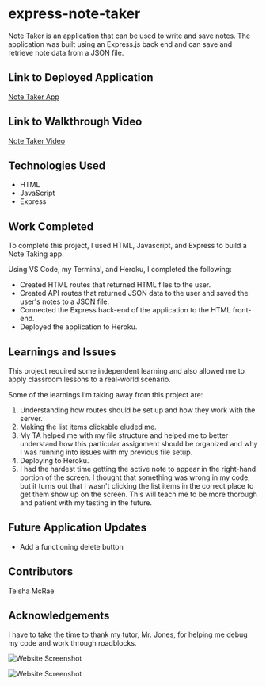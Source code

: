 # express-note-taker
Note Taker is an application that can be used to write and save notes. The application was built using an Express.js back end and can save and retrieve note data from a JSON file.

## Link to Deployed Application
[Note Taker App](https://tjm-express-note-taker.herokuapp.com/)

## Link to Walkthrough Video
[Note Taker Video](https://www.loom.com/share/3969ceff0b4148e0a66767f694cd225e)

## Technologies Used
* HTML
* JavaScript
* Express
 
## Work Completed

To complete this project, I used HTML, Javascript, and Express to build a Note Taking app.

Using VS Code, my Terminal, and Heroku, I completed the following:

* Created HTML routes that returned HTML files to the user.
* Created API routes that returned JSON data to the user and saved the user's notes to a JSON file.
* Connected the Express back-end of the application to the HTML front-end.
* Deployed the application to Heroku.
 
## Learnings and Issues
 
This project required some independent learning and also allowed me to apply classroom lessons to a real-world scenario.

Some of the learnings I’m taking away from this project are:
1. Understanding how routes should be set up and how they work with the server.
2. Making the list items clickable eluded me.
3. My TA helped me with my file structure and helped me to better understand how this particular assignment should be organized and why I was running into issues with my previous file setup.
4. Deploying to Heroku.
5. I had the hardest time getting the active note to appear in the right-hand portion of the screen. I thought that something was wrong in my code, but it turns out that I wasn't clicking the list items in the correct place to get them show up on the screen. This will teach me to be more thorough and patient with my testing in the future.

## Future Application Updates

* Add a functioning delete button

 
## Contributors
Teisha McRae

## Acknowledgements
I have to take the time to thank my tutor, Mr. Jones, for helping me debug my code and work through roadblocks.

![Website Screenshot](https://user-images.githubusercontent.com/73713665/116962335-b0a8c880-ac73-11eb-9e88-db3834b81152.png)

![Website Screenshot](https://user-images.githubusercontent.com/73713665/116962370-c7e7b600-ac73-11eb-8b6c-7ddc2958c9b9.png)
